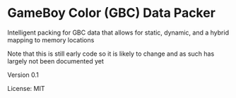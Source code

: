 # GameBoy Color (GBC) Data Packer
Intelligent packing for GBC data that allows for static, dynamic, and a hybrid mapping to memory locations

Note that this is still early code so it is likely to change and as such has largely not been documented yet

Version 0.1

License: MIT